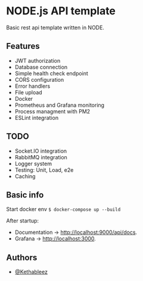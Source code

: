 
# NODE.js API template

Basic rest api template written in NODE.

## Features

- JWT authorization
- Database connection
- Simple health check endpoint
- CORS configuration
- Error handlers
- File upload
- Docker
- Prometheus and Grafana monitoring
- Process managment with PM2
- ESLint integration

## TODO

- Socket.IO integration
- RabbitMQ integration
- Logger system
- Testing: Unit, Load, e2e
- Caching

## Basic info

Start docker env `$ docker-compose up --build`

After startup:
- Documentation -> [http://localhost:9000/api/docs](http://localhost:9000/api/docs). <br>
- Grafana       -> [http://localhost:3000](http://localhost:3000).

## Authors

- [@Kethableez](https://www.github.com/kethableez)
